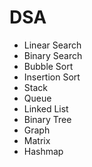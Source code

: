 # DSA
- Linear Search
- Binary Search
- Bubble Sort 
- Insertion Sort
- Stack 
- Queue 
- Linked List
- Binary Tree
- Graph
- Matrix
- Hashmap
